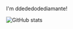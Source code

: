 I'm ddededodediamante!

![GitHub stats](https://github-readme-stats.vercel.app/api/top-langs?username=ddededodediamante&theme=dark)
